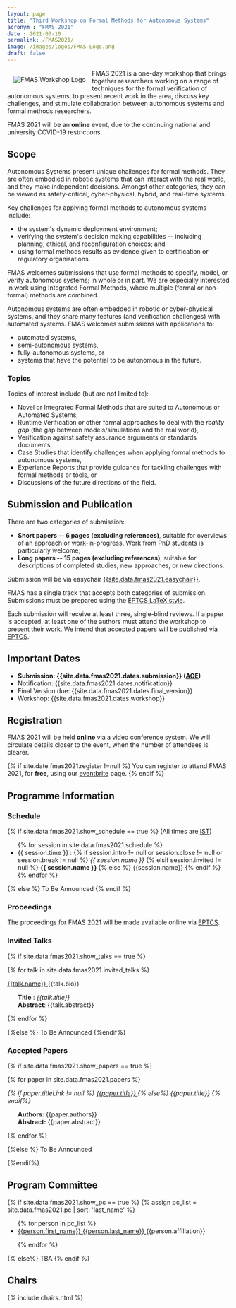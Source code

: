 ```yaml
---
layout: page
title: "Third Workshop on Formal Methods for Autonomous Systems"
acronym : "FMAS 2021"
date : 2021-03-10
permalink: /FMAS2021/
image: /images/logos/FMAS-Logo.png
draft: false
---
```


<img alt="FMAS Workshop Logo" style="float: left; margin: 1em" src="{{site.images}}logos/FMAS-Logo.png">


FMAS 2021 is a one-day workshop that brings together researchers working on a range of techniques for the formal verification of autonomous systems, to present recent work in the area, discuss key challenges, and stimulate collaboration between autonomous systems and formal methods researchers.

FMAS 2021 will be an **online** event, due to the continuing national and university COVID-19 restrictions.

## Scope

Autonomous Systems present unique challenges for formal methods. They are often embodied in robotic systems that can interact with the real world, and they make independent decisions. Amongst other categories, they can be viewed as safety-critical, cyber-physical, hybrid, and real-time systems.

Key challenges for applying formal methods to autonomous systems include:
* the system's dynamic deployment environment;
* verifying the system's decision making capabilities -- including planning, ethical, and reconfiguration choices; and
* using formal methods results as evidence given to certification or regulatory organisations.

FMAS welcomes submissions that use formal methods to specify, model, or verify autonomous systems; in whole or in part. We are especially interested in work using Integrated Formal Methods, where multiple (formal or non-formal) methods are combined.

Autonomous systems are often embedded in robotic or cyber-physical systems, and they share many features (and verification challenges) with automated systems. FMAS welcomes submissions with applications to:
* automated systems,
* semi-autonomous systems,
* fully-autonomous systems, or
* systems that have the potential to be autonomous in the future.

### Topics

Topics of interest include (but are not limited to):

* Novel or Integrated Formal Methods that are suited to Autonomous or Automated Systems,
* Runtime Verification or other formal approaches to deal with the _reality gap_ (the gap between models/simulations and the real world),
* Verification against safety assurance arguments or standards documents,
* Case Studies that identify challenges when applying formal methods to autonomous systems,
* Experience Reports that provide guidance for tackling challenges with formal methods or tools, or
* Discussions of the future directions of the field.

## Submission and Publication

There are two categories of submission:

* **Short papers -- 6 pages (excluding references)**, suitable for overviews of an approach or work-in-progress. Work from PhD students is particularly welcome;
* **Long papers -- 15 pages (excluding references)**, suitable for descriptions of completed studies, new approaches, or new directions.

Submission will be via easychair [{{site.data.fmas2021.easychair}}]({{site.data.fmas2021.easychair}}).

FMAS has a single track that accepts both categories of submission. Submissions must be prepared using the [EPTCS LaTeX style](http://style.eptcs.org/).

Each submission will receive at least three, single-blind reviews. If a paper is accepted, at least one of the authors must attend the workshop to present their work. We intend that accepted papers will be published via [EPTCS](http://www.eptcs.org/).

## Important Dates

* **Submission: {{site.data.fmas2021.dates.submission}} ([AOE](https://www.timeanddate.com/time/zones/aoe))**
* Notification: {{site.data.fmas2021.dates.notification}}
* Final Version due: {{site.data.fmas2021.dates.final_version}}
* Workshop: {{site.data.fmas2021.dates.workshop}}


## Registration

FMAS 2021 will be held **online** via a video conference system. We will circulate details closer to the event, when the number of attendees is clearer.

{% if site.date.fmas2021.register !=null %}
You can register to attend FMAS 2021, for **free**, using our [eventbrite]({{site.data.fmas2021.register}}) page.
{% endif %}

## Programme Information  

### Schedule

{% if site.data.fmas2021.show_schedule == true %}
(All times are [IST](https://www.timeanddate.com/time/zones/ist-ireland))
<ul>
{% for session in site.data.fmas2021.schedule %}
<li> {{ session.time }} :
{% if session.intro != null or session.close != null or session.break != null %}
<i>  {{ session.name }} </i>
{% elsif session.invited != null %}
<b> {{ session.name }} </b>
{% else %}
{{session.name}}
{% endif %}
</li>
{% endfor %}
</ul>
{% else %}
To Be Announced
{% endif %}


### Proceedings

The proceedings for FMAS 2021 will be made available online via [EPTCS](http://www.eptcs.org/).

### Invited Talks

<style> .talk-title {font-style: italic; } </style>
<style> .talk-details{ list-style-type: none; } </style>

{% if site.data.fmas2021.show_talks == true %}

{% for talk in site.data.fmas2021.invited_talks %}
<article class="" markdown="1">

<a href="{{talk.link}}" rel="external">{{talk.name}} <span class="fas fa-external-link-alt"></span></a>
{{talk.bio}}
  <ul class="talk-details">
  <li> <b>Title</b> : <span class="talk-title"> {{talk.title}} </span> </li>
  <li> <b>Abstract</b>: {{talk.abstract}} </li>
  </ul>
</article>
{% endfor %}

{%else %}
To Be Announced
{%endif%}

### Accepted Papers

<style> .paper-title {font-style: italic; } </style>
<style> .paper-details{ list-style-type: none; } </style>

{% if site.data.fmas2021.show_papers == true %}

{% for paper in site.data.fmas2021.papers %}
<article >
<span class="paper-title">
{% if paper.titleLink != null %}
  <a href="{{paper.titleLink}}" rel="external">{{paper.title}} <span class="fas fa-external-link-alt"></span></a>
{% else%}
 {{paper.title}}
{% endif%}
</span>
<ul class="paper-details">
<li> <b>Authors:</b> {{paper.authors}} </li>
<li> <b>Abstract:</b> {{paper.abstract}}
</li>
</ul>
</article>

{% endfor %}

{%else %}
To Be Announced

{%endif%}


## Program Committee

{% if site.data.fmas2021.show_pc == true %}
{% assign pc_list = site.data.fmas2021.pc | sort: 'last_name'  %}
<ul>
{% for person in pc_list %}
<li><a href="{{person.link}}" rel="external"> {{person.first_name}} {{person.last_name}} <span class="fas fa-external-link-alt"></span></a> {{person.affiliation}} </li>

{% endfor %}
</ul>
{% else%}
TBA
{% endif %}


## Chairs

  {% include chairs.html %}
